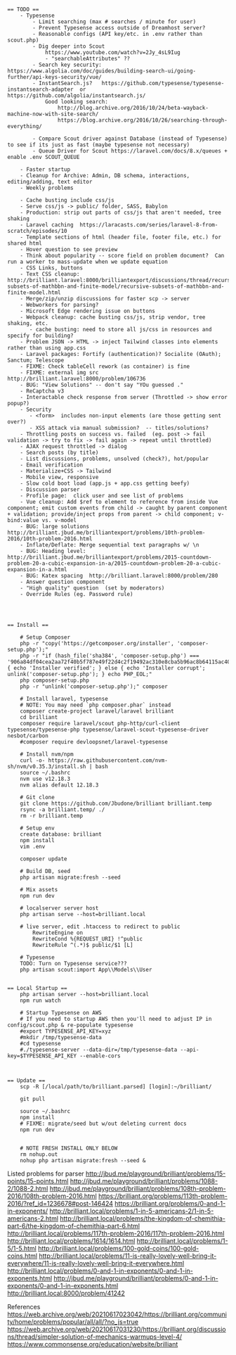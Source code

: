     == TODO ==
        - Typesense
            - Limit searching (max # searches / minute for user)
            - Prevent Typesense access outside of Dreamhost server?
            - Reasonable configs (API key/etc. in .env rather than scout.php)
            - Dig deeper into Scout
                https://www.youtube.com/watch?v=2Jy_4sL9Iug
                - "searchableAttributes" ??
            - Search key security: https://www.algolia.com/doc/guides/building-search-ui/going-further/api-keys-security/vue/
            - InstantSearch.js?   https://github.com/typesense/typesense-instantsearch-adapter  or   https://github.com/algolia/instantsearch.js/
                Good looking search:
                    http://blog.archive.org/2016/10/24/beta-wayback-machine-now-with-site-search/
                    https://blog.archive.org/2016/10/26/searching-through-everything/

            - Compare Scout driver against Database (instead of Typesense) to see if its just as fast (maybe typesense not necessary)
            - Queue Driver for Scout https://laravel.com/docs/8.x/queues + enable .env SCOUT_QUEUE

        - Faster startup
        - Cleanup for Archive: Admin, DB schema, interactions, editing/adding, text editor
        - Weekly problems

        - Cache busting include css/js
        - Serve css/js -> public/ folder, SASS, Babylon
        - Production: strip out parts of css/js that aren't needed, tree shaking
        - Laravel caching  https://laracasts.com/series/laravel-8-from-scratch/episodes/10
        - Template sections of html (header file, footer file, etc.) for shared html
        - Hover question to see preview
        - Think about popularity -- score field on problem document?  Can run a worker to mass-update when we update equation
        - CSS Links, buttons
        - Text CSS cleanup: http://brilliant.laravel:8000/brilliantexport/discussions/thread/recursive-subsets-of-mathbbn-and-finite-model/recursive-subsets-of-mathbbn-and-finite-model.html
        - Merge/zip/unzip discussions for faster scp -> server
        - Webworkers for parsing?
        - Microsoft Edge rendering issue on buttons
        - Webpack cleanup: cache busting css/js, strip vendor, tree shaking, etc.
           - cache busting: need to store all js/css in resources and specify for building?
        - Problem JSON -> HTML -> inject Tailwind classes into elements rather than using app.css
        - Laravel packages: Fortify (authentication)? Socialite (OAuth); Sanctum; Telescope
        - FIXME: Check tableCell rework (as container) is fine
        - FIXME: external img src http://brilliant.laravel:8000/problem/106736 
        - BUG: "View Solutions" -- don't say "YOu guessed ."
        - ReCaptcha v3
        - Interactable check response from server (Throttled -> show error popup?)
        - Security
           - <form>  includes non-input elements (are those getting sent over?)
           - XSS attack via manual submission?  -- titles/solutions?
        - Throttling posts on success vs. failed  (eg. post -> fail validation -> try to fix -> fail again -> repeat until throttled)
        - AJAX request throttled -> dialog
        - Search posts (by title)
        - List discussions, problems, unsolved (check?), hot/popular
        - Email verification
        - Materialize+CSS -> Tailwind
        - Mobile view, responsive
        - Slow cold boot load (app.js + app.css getting beefy)
        - Discussion parser
        - Profile page:  click user and see list of problems
        - Vue cleanup: Add $ref to element to reference from inside Vue component; emit custom events from child -> caught by parent component + validation; provide/inject props from parent -> child component; v-bind:value vs. v-model
        - BUG: large solutions http://brilliant.jbud.me/brilliantexport/problems/10th-problem-2016/10th-problem-2016.html
        - Inflate/Deflate: Merge sequential text paragraphs w/ \n
        - BUG: Heading level: http://brilliant.jbud.me/brilliantexport/problems/2015-countdown-problem-20-a-cubic-expansion-in-a/2015-countdown-problem-20-a-cubic-expansion-in-a.html
        - BUG: Katex spacing  http://brilliant.laravel:8000/problem/280
        - Answer question component
        - "High quality" question  (set by moderators)
        - Override Rules (eg. Password rule)




    == Install ==

        # Setup Composer
        php -r "copy('https://getcomposer.org/installer', 'composer-setup.php');"
        php -r "if (hash_file('sha384', 'composer-setup.php') === '906a84df04cea2aa72f40b5f787e49f22d4c2f19492ac310e8cba5b96ac8b64115ac402c8cd292b8a03482574915d1a8') { echo 'Installer verified'; } else { echo 'Installer corrupt'; unlink('composer-setup.php'); } echo PHP_EOL;"
        php composer-setup.php
        php -r "unlink('composer-setup.php');" composer

        # Install laravel, typesense
        # NOTE: You may need `php composer.phar` instead
        composer create-project laravel/laravel brilliant
        cd brilliant
        composer require laravel/scout php-http/curl-client typesense/typesense-php typesense/laravel-scout-typesense-driver nesbot/carbon
        #composer require devloopsnet/laravel-typesense

        # Install nvm/npm
        curl -o- https://raw.githubusercontent.com/nvm-sh/nvm/v0.35.3/install.sh | bash
        source ~/.bashrc
        nvm use v12.18.3
        nvm alias default 12.18.3

        # Git clone
        git clone https://github.com/Jbudone/brilliant brilliant.temp
        rsync -a brilliant.temp/ ./
        rm -r brilliant.temp

        # Setup env
        create database: brilliant
        npm install
        vim .env

        composer update

        # Build DB, seed
        php artisan migrate:fresh --seed

        # Mix assets
        npm run dev

        # localserver server host
        php artisan serve --host=brilliant.local

        # live server, edit .htaccess to redirect to public
            RewriteEngine on
            RewriteCond %{REQUEST_URI} !^public
            RewriteRule ^(.*)$ public/$1 [L]

        # Typesense
        TODO: Turn on Typesense service???
        php artisan scout:import App\\Models\\User


    == Local Startup ==
        php artisan server --host=brilliant.local
        npm run watch

        # Startup Typesense on AWS
        # If you need to startup AWS then you'll need to adjust IP in config/scout.php & re-populate typesense
        #export TYPESENSE_API_KEY=xyz
        #mkdir /tmp/typesense-data
        #cd typesense
        #./typesense-server --data-dir=/tmp/typesense-data --api-key=$TYPESENSE_API_KEY --enable-cors



    == Update ==
        scp -R [/local/path/to/brilliant.parsed] [login]:~/brilliant/

        git pull

        source ~/.bashrc
        npm install
        # FIXME: migrate/seed but w/out deleting current docs
        npm run dev


        # NOTE FRESH INSTALL ONLY BELOW
        rm nohup.out
        nohup php artisan migrate:fresh --seed &








Listed problems for parser
http://jbud.me/playground/brilliant/problems/15-points/15-points.html
http://jbud.me/playground/brilliant/problems/1088-2/1088-2.html
http://jbud.me/playground/brilliant/problems/108th-problem-2016/108th-problem-2016.html
https://brilliant.org/problems/113th-problem-2016/?ref_id=1236678#post-146424
https://brilliant.org/problems/0-and-1-in-exponents/
http://brilliant.local/problems/1-in-5-americans-2/1-in-5-americans-2.html
http://brilliant.local/problems/the-kingdom-of-chemithia-part-6/the-kingdom-of-chemithia-part-6.html
http://brilliant.local/problems/117th-problem-2016/117th-problem-2016.html
http://brilliant.local/problems/1614/1614.html
http://brilliant.local/problems/1-5/1-5.html
http://brilliant.local/problems/100-gold-coins/100-gold-coins.html
http://brilliant.local/problems/11-is-really-lovely-well-bring-it-everywhere/11-is-really-lovely-well-bring-it-everywhere.html
http://brilliant.local/problems/0-and-1-in-exponents/0-and-1-in-exponents.html
http://jbud.me/playground/brilliant/problems/0-and-1-in-exponents/0-and-1-in-exponents.html
http://brilliant.local:8000/problem/41242


References
https://web.archive.org/web/20210617023042/https://brilliant.org/community/home/problems/popular/all/all/?no_js=true
https://web.archive.org/web/20210617031230/https://brilliant.org/discussions/thread/simpler-solution-of-mechanics-warmups-level-4/
https://www.commonsense.org/education/website/brilliant

